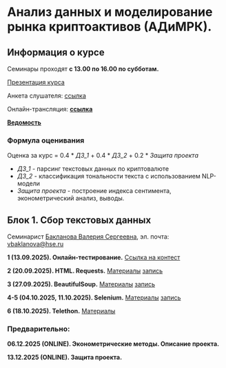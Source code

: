 # Анализ данных и моделирование рынка криптоактивов (АДиМРК).

## Информация о курсе

Семинары проходят __с 13.00 по 16.00 по субботам.__

[Презентация курса](https://github.com/Bakibak/cryptoDS/blob/main/Intro%20%D0%BF%D0%BE%20%D0%BA%D1%83%D1%80%D1%81%D1%83%20%D0%90%D0%94%D0%B8%D0%9C%D0%A0%D0%9A.pdf)

Анкета слушателя: [ссылка](https://forms.gle/VLf7GxGtbME9T5437)

Онлайн-трансляция: __[ссылка](https://my.mts-link.ru/j/64661701/2825516389)__

[__Ведомость__](https://docs.google.com/spreadsheets/d/1wj4x9ElmOeqAqCKcC6Lnpn59VlSKyG2AmUUcmKp1jZA/edit?usp=sharing)

### Формула оценивания
Oценка за курс = 0.4 * _ДЗ_1_ + 0.4 * _ДЗ_2_ + 0.2 * _Защита проекта_

* _ДЗ_1_ - парсинг текстовых данных по криптовалюте
* _ДЗ_2_ - классификация тональности текста с использованием NLP-модели
* _Защита проекта_ - построение индекса сентимента, эконометрический анализ, выводы.


## Блок 1. Cбор текстовых данных

Семинарист [Бакланова Валерия Сергеевна](https://www.hse.ru/org/persons/190875825/), эл. почта: vbaklanova@hse.ru


__1 (13.09.2025). Онлайн-тестирование.__
[Ссылка на контест](https://contest.yandex.ru/contest/45644/enter/)

__2 (20.09.2025). HTML. Requests.__
[Материалы](https://github.com/Bakibak/cryptoDS/tree/main/HTML_Requests)
[запись](https://my.mts-link.ru/64661701/2825516389/record-new/2798761107/record-file/1506282799)

__3 (27.09.2025). BeautifulSoup.__ 
[Материалы](https://github.com/Bakibak/cryptoDS/tree/main/BeautifulSoup)
[запись](https://my.mts-link.ru/64661701/2825516389/record-new/2798761107/record-file/1518977337)

__4-5 (04.10.2025, 11.10.2025). Selenium.__
[Материалы](https://github.com/Bakibak/cryptoDS/tree/main/Selenium)
[запись](https://my.mts-link.ru/64661701/2825516389/record-new/2798761107/record-file/1542329757)

__6 (18.10.2025). Telethon.__
[Материалы](https://github.com/Bakibak/cryptoDS/tree/main/Telethon)

### Предварительно:

__06.12.2025 (ONLINE). Эконометрические методы. Описание проекта.__

__13.12.2025 (ONLINE). Защита проекта.__
